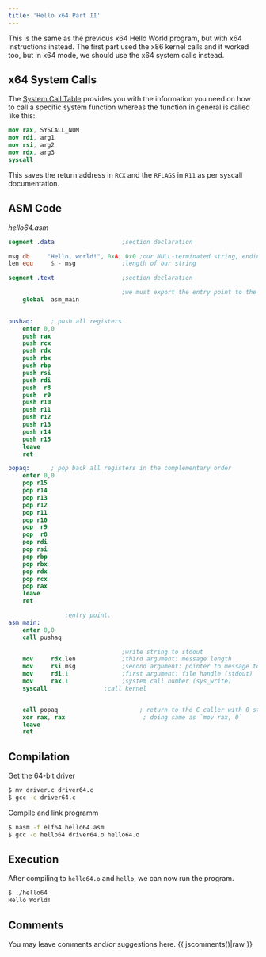 ```yaml
---
title: 'Hello x64 Part II'
---
```


This is the same as the previous x64 Hello World program, but with x64 instructions instead. The first part used the x86 kernel calls and it worked too, but in x64 mode, we should use the x64 system calls instead.

## x64 System Calls
The [System Call Table](https://github.com/torvalds/linux/blob/master/arch/x86/entry/syscalls/syscall_64.tbl) provides you with the information you need on how to call a specific system function whereas the function in general is called like this:

```nasm
mov rax, SYSCALL_NUM
mov rdi, arg1
mov rsi, arg2
mov rdx, arg3
syscall
```

This saves the return address in `RCX` and the `RFLAGS` in `R11` as per syscall documentation.

## ASM Code

_hello64.asm_
```NASM
segment .data                   ;section declaration

msg db     "Hello, world!", 0xA, 0x0 ;our NULL-terminated string, ending with 0xA (lf) or 0xD (CR)
len equ     $ - msg             ;length of our string

segment .text                   ;section declaration

                                ;we must export the entry point to the ELF linker or loader
    global  asm_main
	

pushaq:		; push all registers
    enter 0,0
    push rax
    push rcx
    push rdx
    push rbx
    push rbp
    push rsi
    push rdi
    push  r8
    push  r9
    push r10
    push r11
    push r12
    push r13
    push r14
    push r15
    leave
    ret

popaq:		; pop back all registers in the complementary order
    enter 0,0
    pop r15
    pop r14
    pop r13
    pop r12
    pop r11
    pop r10
    pop  r9
    pop  r8
    pop rdi    
    pop rsi    
    pop rbp    
    pop rbx    
    pop rdx    
    pop rcx
    pop rax
    leave
    ret

		        ;entry point.
asm_main:
    enter 0,0
    call pushaq

                                ;write string to stdout
    mov     rdx,len             ;third argument: message length
    mov     rsi,msg             ;second argument: pointer to message to write
    mov     rdi,1               ;first argument: file handle (stdout)
    mov     rax,1               ;system call number (sys_write)
    syscall                ;call kernel


    call popaq                       ; return to the C caller with 0 status, sets rax 0, but C will only receive eax part as returning `int`
    xor rax, rax                      ; doing same as `mov rax, 0`
    leave
    ret
```

## Compilation

Get the 64-bit driver
``` bash
$ mv driver.c driver64.c
$ gcc -c driver64.c
```

Compile and link programm
``` bash
$ nasm -f elf64 hello64.asm
$ gcc -o hello64 driver64.o hello64.o
```

## Execution
After compiling to `hello64.o` and `hello`, we can now run the program.

``` bash
$ ./hello64
Hello World!
```


## Comments
You may leave comments and/or suggestions here.
{{ jscomments()|raw }}